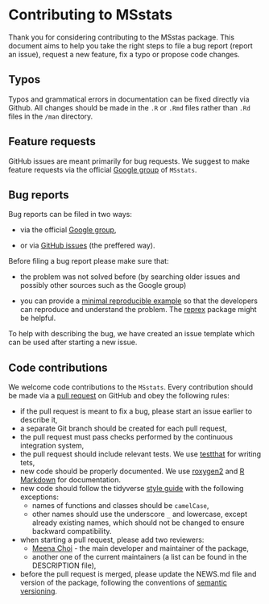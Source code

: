 # Contributing to MSstats

Thank you for considering contributing to the MSstas package.
This document aims to help you take the right steps to file a bug report (report an issue), 
request a new feature, fix a typo or propose code changes.


## Typos

Typos and grammatical errors in documentation can be fixed directly via Github. 
All changes should be made in the `.R` or `.Rmd` files rather than `.Rd` files in the `/man` directory.


## Feature requests

GitHub issues are meant primarily for bug requests.
We suggest to make feature requests via the official [Google group](https://groups.google.com/forum/#!forum/msstats) of `MSstats`.


## Bug reports

Bug reports can be filed in two ways:

- via the official [Google group](https://groups.google.com/forum/#!forum/msstats),

- or via [GitHub issues](https://github.com/MeenaChoi/MSstats/issues) (the preffered way). 

Before filing a bug report please make sure that:

- the problem was not solved before 
(by searching older issues and possibly other sources such as the Google group)

- you can provide a [minimal reproducible example](https://stackoverflow.com/questions/5963269/how-to-make-a-great-r-reproducible-example) so that the developers can reproduce and understand the problem. 
The [reprex](https://reprex.tidyverse.org/) package might be helpful.

To help with describing the bug, we have created an issue template which can be used after starting a new issue.


## Code contributions

We welcome code contributions to the `MSstats`. 
Every contribution should be made via a [pull request](https://help.github.com/en/github/collaborating-with-issues-and-pull-requests/about-pull-requests) on GitHub and obey the following rules:

* if the pull request is meant to fix a bug, please start an issue earlier to describe it,
* a separate Git branch should be created for each pull request,
* the pull request must pass checks performed by the continuous integration system,
* the pull request should include relevant tests. We use [testthat](https://cran.r-project.org/package=testthat) for writing tets,
* new code should be properly documented. We use [roxygen2](https://cran.r-project.org/package=roxygen2) and
[R Markdown](https://cran.r-project.org/web/packages/roxygen2/vignettes/markdown.html) for documentation.  
* new code should follow the tidyverse [style guide](https://style.tidyverse.org) with the following exceptions:
    - names of functions and classes should be `camelCase`,
    - other names should use the underscore `_` and lowercase, except already existing names,
    which should not be changed to ensure backward compatibility.
* when starting a pull request, please add two reviewers:
    - [Meena Choi](https://github.com/MeenaChoi) - the main developer and maintainer of the package,
    - another one of the current maintainers (a list can be found in the DESCRIPTION file),
* before the pull request is merged, please update the NEWS.md file and version of the package, following the conventions of [semantic versioning](https://semver.org/).
